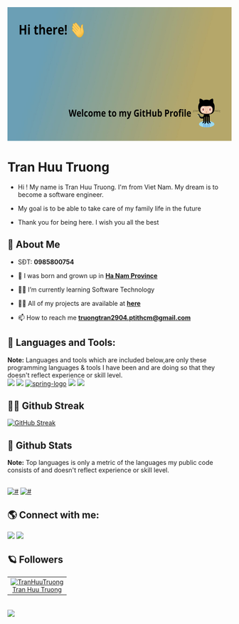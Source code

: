 <a href="#"><img width="100%" height="300px" src="./logo/header.png" height="150px"/></a>

# Tran Huu Truong
-  Hi ! My name is
Tran Huu Truong. I'm from Viet Nam. My dream is to become a software engineer.

-  My goal is to be able to take care of my family life in the future

- Thank you for being here. I wish you all the best
## 👋 About Me

- SĐT: **0985800754**
- 🏡 I was born and grown up in **[Ha Nam Province](https://vi.wikipedia.org/wiki/H%C3%A0_Nam)**

- 👨‍🎓 I’m currently learning Software Technology
  
- 👨‍💻 All of my projects are available at **[here](https://github.com/thtruong2904)**

- 📫 How to reach me **truongtran2904.ptithcm@gmail.com**

## 🚀 Languages and Tools:

<p align="left">
    <b>Note:</b> Languages and tools which are included below,are only these programming languages & tools I have been and are doing so that they doesn't reflect experience or skill level.</br>
    <a href="https://docs.microsoft.com/en-us/sql/sql-server/?view=sql-server-ver15" name="SQL-Server" ><img src="https://img.icons8.com/color/48/000000/microsoft-sql-server.png"/></a>
    <a href="https://docs.oracle.com/en/java/" name="java" ><img src="https://img.icons8.com/nolan/64/java-coffee-cup-logo.png"/></a>
    <a href="https://spring.io/learn" name="spring boot" ><img width="48" height="48" src="https://img.icons8.com/color/48/spring-logo.png" alt="spring-logo"/></a>
    <a href="https://code.visualstudio.com/" name="visual-studio-code"><img src="https://img.icons8.com/fluent/48/000000/visual-studio-code-2019.png"/></a>
    <a href="https://git-scm.com/" target="_blank"> <img src="https://img.icons8.com/color/48/000000/git.png"/> </a> 
</p>

## 🏃‍♂️ Github Streak

  [![GitHub Streak](https://github-readme-streak-stats.herokuapp.com/?user=thtruong2904&theme=radical)](https://github.com/DenverCoder1/github-readme-streak-stats)
## 🌟 Github Stats

  <b>Note:</b> Top languages is only a metric of the languages my public code consists of and doesn't reflect experience or skill level.

  <br/>
    <a href="#"><img alt="#" src="https://github-readme-stats.vercel.app/api?username=thtruong2904&show_icons=true&count_private=true&theme=radical&hide_border=true&bg_color=0D1117" /></a>
    <a href="#"><img alt="#" src="https://github-readme-stats.vercel.app/api/top-langs/?username=thtruong2904&langs_count=8&count_private=true&layout=compact&theme=radical&hide_border=true&bg_color=0D1117" /></a>
  <br/>
  
## 🌎 Connect with me:
<p align="left">

<a href = "https://github.com/thtruong2904"><img src="https://img.icons8.com/fluent/48/000000/github.png"/></a>
<a href = "mailto: tranhuutruong290401@gmail.com"><img src="https://img.icons8.com/color/48/000000/apple-mail.png"/></a>
</p>

## 🪐 Followers

<!-- FOLLOWER-LIST:START -->
<table>
  <tr>
<td align="center">
     <a href="https://github.com/thtruong2904">
       <img src="https://avatars.githubusercontent.com/u/83656656?v=4" width="100px;" alt="TranHuuTruong"/>
     </a>
     <br />
     <a href="https://github.com/thtruong2904">Tran Huu Truong</a>
  </td>
		  </tr>
</table>
<!-- FOLLOWER-LIST:END -->

## ![](https://komarev.com/ghpvc/?username=thtruong2904&color=238dd9&style=flat&label=VIEWS)
